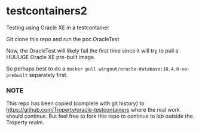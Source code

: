 # testcontainers2
Testing using Oracle XE in a testcontainer

Git clone this repo and run the poc.OracleTest

Now, the OracleTest will likely fail the first time since it will try to pull a HUUUGE Oracle XE pre-built image.

So perhaps best to do a
```docker pull wingnut/oracle-database:18.4.0-xe-prebuilt```
separately first.

### NOTE
This repo has been copied (complete with git history) to https://github.com/Troperty/oracle-testcontainers where the real work should continue.
But feel free to fork this repo to continue to lab outside the Troperty realm.
